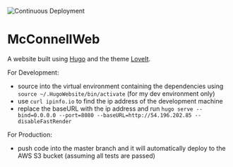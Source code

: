 ![Continuous Deployment](https://github.com/lmcconnell1665/McConnellWeb/workflows/Continuous%20Deployment/badge.svg)

# McConnellWeb
A website built using [Hugo](https://gohugo.io) and the theme [LoveIt](https://hugoloveit.com).

For Development:
- source into the virtual environment containing the dependencies using  `source ~/.HugoWebsite/bin/activate` (for my dev environment only)
- use `curl ipinfo.io` to find the ip address of the development machine
- replace the baseURL with the ip address and run `hugo serve --bind=0.0.0.0 --port=8080 --baseURL=http://54.196.202.85 --disableFastRender`

For Production:
- push code into the master branch and it will automatically deploy to the AWS S3 bucket (assuming all tests are passed)
